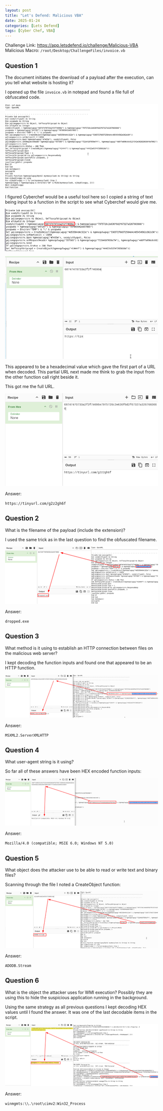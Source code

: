 ```yaml
---
layout: post
title: "Let's Defend: Malicious VBA"
date: 2025-01-24
categories: [Lets Defend]
tags: [Cyber Chef, VBA] 
---
```



Challenge Link: https://app.letsdefend.io/challenge/Malicious-VBA 
Malicious Macro: `/root/Desktop/ChallengeFiles/invoice.vb`

## Question 1
The document initiates the download of a payload after the execution, can you tell what website is hosting it?

I opened up the file `invoice.vb` in notepad and found a file full of obfuscated code.

![](/assets/img/posts/2025-01-24-Malicious-VBA/image-1.png)

I figured Cyberchef would be a useful tool here so I copied a string of text being input to a function in the script to see what Cyberchef would give me.

![](/assets/img/posts/2025-01-24-Malicious-VBA/image-2.png)

![](/assets/img/posts/2025-01-24-Malicious-VBA/image-3.png)

This appeared to be a hexadecimal value which gave the first part of a URL when decoded. This partial URL next made me think to grab the input from the other function call right beside it.

This got me the full URL.

![](/assets/img/posts/2025-01-24-Malicious-VBA/image-4.png)

Answer:

`https://tinyurl.com/g2z2gh6f`
## Question 2
What is the filename of the payload (include the extension)?

I used the same trick as in the last question to find the obfuscated filename.

![](/assets/img/posts/2025-01-24-Malicious-VBA/image-5.png)

Answer:

`dropped.exe`

## Question 3
What method is it using to establish an HTTP connection between files on the malicious web server?

I kept decoding the function inputs and found one that appeared to be an HTTP function.

![](/assets/img/posts/2025-01-24-Malicious-VBA/image-6.png)

Answer:

`MSXML2.ServerXMLHTTP`

## Question 4
What user-agent string is it using?

So far all of these answers have been HEX encoded function inputs: 

![](/assets/img/posts/2025-01-24-Malicious-VBA/image-7.png)

Answer:

`Mozilla/4.0 (compatible; MSIE 6.0; Windows NT 5.0)`

## Question 5
What object does the attacker use to be able to read or write text and binary files?

Scanning through the file I noted a CreateObject function:

![](/assets/img/posts/2025-01-24-Malicious-VBA/image-8.png)

Answer:

`ADODB.Stream`

## Question 6
What is the object the attacker uses for WMI execution? Possibly they are using this to hide the suspicious application running in the background.

Using the same strategy as all previous questions I kept decoding HEX values until I found the answer. It was one of the last decodable items in the script.

![](/assets/img/posts/2025-01-24-Malicious-VBA/image-9.png)


Answer:

`winmgmts:\\.\root\cimv2:Win32_Process`